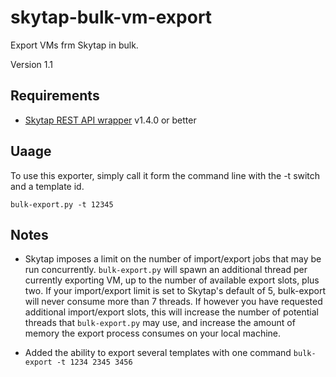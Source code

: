 # skytap-bulk-vm-export

Export VMs frm Skytap in bulk.

Version 1.1

## Requirements

- [Skytap REST API wrapper](http://skytap.readthedocs.io/en/latest/) v1.4.0 or better

## Uaage

To use this exporter, simply call it form the command line with the -t switch and a template id.

`bulk-export.py -t 12345`


## Notes

- Skytap imposes a limit on the number of import/export jobs that may be run concurrently.  `bulk-export.py` will spawn an additional thread per currently exporting VM, up to the number of available export slots, plus two.  If your import/export limit is set to Skytap's default of 5, bulk-export will never consume more than 7 threads.  If however you have requested additional import/export slots, this will increase the number of potential threads that `bulk-export.py` may use, and increase the amount of memory the export process consumes on your local machine.

- Added the ability to export several templates with one command `bulk-export -t 1234 2345 3456`
